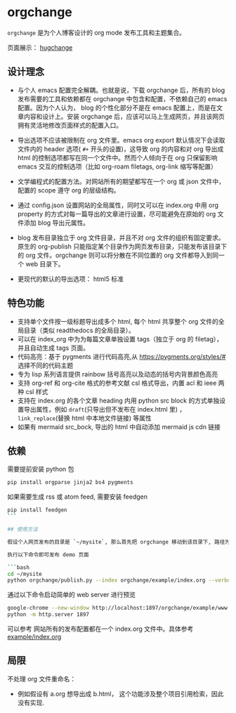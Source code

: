 # orgchange

`orgchange` 是为个人博客设计的 org mode 发布工具和主题集合。

页面展示： [hugchange](https://www.hugchange.life)

## 设计理念

- 与个人 emacs 配置完全解耦。也就是说，下载 orgchange 后，所有的 blog 发布需要的工具和依赖都在 orgchange 中包含和配置，不依赖自己的 emacs 配置。因为个人认为， blog 的个性化部分不是在 emacs 配置上，而是在文章内容和设计上。安装 orgchange 后，应该可以马上生成网页，并且该网页拥有灵活地修改页面样式的配置入口。

- 导出选项不应该被限制在 org 文件里。emacs org export 默认情况下会读取文件内的 header 选项( `#+` 开头的设置)，这导致 org 的内容和对 org 导出成 html 的控制选项都写在同一个文件中。然而个人倾向于在 org 只保留影响 emacs 交互的控制选项（比如 org-roam filetags, org-link 缩写等配置）

- 文学编程式的配置方法。对网站所有的期望都写在一个 org 或 json 文件中，配置的 scope 遵守 org 的层级结构。

- 通过 config.json 设置网站的全局属性，同时又可以在 index.org 中用 org property 的方式对每一篇导出的文章进行设置，尽可能避免在原始的 org 文件添加 blog 导出元属性。

- blog 发布目录独立于 org 文件目录，并且不对 org 文件的组织有固定要求。原生的 org-publish 只能指定某个目录作为网页发布目录，只能发布该目录下的 org 文件。orgchange 则可以将分散在不同位置的 org 文件都导入到同一个 web 目录下。

- 更现代的默认的导出选项： html5 标准

## 特色功能

- 支持单个文件按一级标题导出成多个 html, 每个 html 共享整个 org 文件的全局目录（类似 readthedocs 的全局目录）。
- 可以在 index_org 中为为每篇文章单独设置 tags（独立于 org 的 filetag），并且自动生成 tags 页面。
- 代码高亮：基于 pygments 进行代码高亮,从 https://pygments.org/styles/# 选择不同的代码主题
- 专为 lisp 系列语言提供 rainbow 括号高亮以及动态的括号内背景颜色高亮
- 支持 org-ref 和 org-cite 格式的参考文献 csl 格式导出，内置 acl 和 ieee 两种 csl 样式
- 支持在 index.org 的各个文章 heading 内用 python src block 的方式单独设置导出属性，例如 `draft`(只导出但不发布在 index.html 里) ，`link_replace`(替换 html 中本地文件链接) 等属性
- 如果有 mermaid src_bock, 导出的 html 中自动添加 mermaid js cdn 链接

## 依赖

需要提前安装 python 包

```bash
pip install orgparse jinja2 bs4 pygments
```

如果需要生成 rss 或 atom feed, 需要安装 feedgen

````bash
pip install feedgen
```

## 使用方法

假设个人网页发布的目录是 `~/mysite`, 那么首先把 orgchange 移动到该目录下, 路径为 `~/mysite/orgchange`. (后文出现的相对目录，都是相对 `~/mysite` 而言的)

执行以下命令即可发布 demo 页面

```bash
cd ~/mysite
python orgchange/publish.py --index orgchange/example/index.org --verbose --all
````

通过以下命令启动简单的 web server 进行预览

```bash
google-chrome --new-window http://localhost:1897/orgchange/example/www
python -m http.server 1897
```

可以参考
网站所有的发布配置都在一个 index.org 文件中。具体参考 [example/index.org](example/index.org)

## 局限

不处理 org 文件重命名：

- 例如假设有 a.org 想导出成 b.html， 这个功能涉及整个项目引用检索，因此没有实现.

